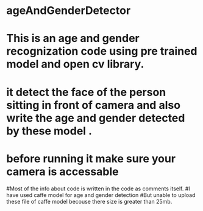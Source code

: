 # ageAndGenderDetector
# This is an age and gender recognization code using pre trained model and open cv library. 
# it detect the face of the person sitting in front of camera and also write the age and gender detected by these model .
 
# before running it make sure your camera is accessable 
#Most of  the info about code is written in the code as comments itself.
#I have used caffe model for age and gender detection 
#But unable to upload these file of caffe model becouse there size is greater than 25mb.
